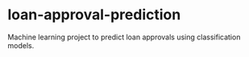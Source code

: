 # loan-approval-prediction
Machine learning project to predict loan approvals using classification models.
